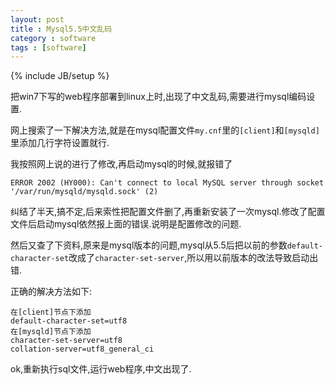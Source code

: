 ```yaml
---
layout: post
title : Mysql5.5中文乱码
category : software
tags : [software]
---
```

{% include JB/setup %}

把win7下写的web程序部署到linux上时,出现了中文乱码,需要进行mysql编码设置.

网上搜索了一下解决方法,就是在mysql配置文件`my.cnf`里的`[client]`和`[mysqld]`里添加几行字符设置就行.

我按照网上说的进行了修改,再启动mysql的时候,就报错了

	ERROR 2002 (HY000): Can't connect to local MySQL server through socket '/var/run/mysqld/mysqld.sock' (2)

纠结了半天,搞不定,后来索性把配置文件删了,再重新安装了一次mysql.修改了配置文件后启动mysql依然报上面的错误.说明是配置修改的问题.

然后又查了下资料,原来是mysql版本的问题,mysql从5.5后把以前的参数`default-character-set`改成了`character-set-server`,所以用以前版本的改法导致启动出错.

正确的解决方法如下:

	在[client]节点下添加  
    default-character-set=utf8 
    在[mysqld]节点下添加 
    character-set-server=utf8 
    collation-server=utf8_general_ci 

ok,重新执行sql文件,运行web程序,中文出现了.

